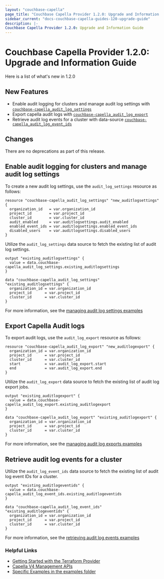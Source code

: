 ```yaml
---
layout: "couchbase-capella"
page_title: "Couchbase Capella Provider 1.2.0: Upgrade and Information Guide"
sidebar_current: "docs-couchbase-capella-guides-120-upgrade-guide"
description: |-
Couchbase Capella Provider 1.2.0: Upgrade and Information Guide
---
```


# Couchbase Capella Provider 1.2.0: Upgrade and Information Guide

Here is a list of what's new in 1.2.0

## New Features

* Enable audit logging for clusters and manage audit log settings with [`couchbase-capella_audit_log_settings`](https://registry.terraform.io/providers/couchbasecloud/couchbase-capella/latest/docs/resources/audit_log_settings)
* Export capella audit logs with [`couchbase-capella_audit_log_export`](https://registry.terraform.io/providers/couchbasecloud/couchbase-capella/latest/docs/resources/audit_log_export)
* Retrieve audit log events for a cluster with data-source [`couchbase-capella_audit_log_event_ids`](https://registry.terraform.io/providers/couchbasecloud/couchbase-capella/latest/docs/data-sources/audit_log_event_ids)

## Changes

There are no deprecations as part of this release.

## Enable audit logging for clusters and manage audit log settings

To create a new audit log settings, use the `audit_log_settings` resource as follows:

```
resource "couchbase-capella_audit_log_settings" "new_auditlogsettings" {
  organization_id   = var.organization_id
  project_id        = var.project_id
  cluster_id        = var.cluster_id
  audit_enabled     = var.auditlogsettings.audit_enabled
  enabled_event_ids = var.auditlogsettings.enabled_event_ids
  disabled_users    = var.auditlogsettings.disabled_users
}
```

Utilize the `audit_log_settings` data source to fetch the existing list of audit log settings.

```
output "existing_auditlogsettings" {
  value = data.couchbase-capella_audit_log_settings.existing_auditlogsettings
}

data "couchbase-capella_audit_log_settings" "existing_auditlogsettings" {
  organization_id = var.organization_id
  project_id      = var.project_id
  cluster_id      = var.cluster_id
}
```
For more information, see the [managing audit log settings examples](https://github.com/couchbasecloud/terraform-provider-couchbase-capella/blob/master/examples/audit_log_settings)


## Export Capella Audit logs

To export audit logs, use the `audit_log_export` resource as follows:

```
resource "couchbase-capella_audit_log_export" "new_auditlogexport" {
  organization_id = var.organization_id
  project_id      = var.project_id
  cluster_id      = var.cluster_id
  start           = var.audit_log_export.start
  end             = var.audit_log_export.end
}
```

Utilize the `audit_log_export` data source to fetch the existing list of audit log export jobs.

```
output "existing_auditlogexport" {
  value = data.couchbase-capella_audit_log_export.existing_auditlogexport
}

data "couchbase-capella_audit_log_export" "existing_auditlogexport" {
  organization_id = var.organization_id
  project_id      = var.project_id
  cluster_id      = var.cluster_id
}
```

For more information, see the [managing audit log exports examples](https://github.com/couchbasecloud/terraform-provider-couchbase-capella/blob/master/examples/audit_log_export)

## Retrieve audit log events for a cluster

Utilize the `audit_log_event_ids` data source to fetch the existing list of audit log event IDs for a cluster.

```
output "existing_auditlogeventids" {
  value = data.couchbase-capella_audit_log_event_ids.existing_auditlogeventids
}

data "couchbase-capella_audit_log_event_ids" "existing_auditlogeventids" {
  organization_id = var.organization_id
  project_id      = var.project_id
  cluster_id      = var.cluster_id
}
```
For more information, see the [retrieving audit log events examples](https://github.com/couchbasecloud/terraform-provider-couchbase-capella/blob/master/examples/audit_logs_event_ids)


### Helpful Links

- [Getting Started with the Terraform Provider](https://github.com/couchbasecloud/terraform-provider-couchbase-capella/blob/master/examples/getting_started)
- [Capella V4 Management APIs](https://docs.couchbase.com/cloud/management-api-reference/index.html)
- [Specific Examples in the examples folder](https://github.com/couchbasecloud/terraform-provider-couchbase-capella/blob/master/examples)
